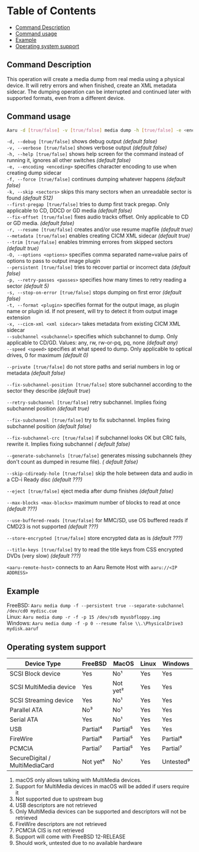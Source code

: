 # Table of Contents

- [Command Description](#command-description)
- [Command usage](#command-usage)
- [Example](#example)
- [Operating system support](#operating-system-support)

## Command Description

This operation will create a media dump from real media using a physical device. It will retry errors and when finished,
create an XML metadata sidecar. The dumping operation can be interrupted and continued later with supported formats,
even from a different device.

## Command usage

```bash
Aaru -d [true/false] -v [true/false] media dump -h [true/false] -e <encoding> -f [true/false] -k <sectors> --first-pregap [true/false] --fix-offset [true/false] -m [true/false] --metadata [true/false] --trim [true/false] -O <options> --persistent [true/false] -p <passes> -s [true/false] -t <plugin> -x <xml sidecar> --subchannel <subchannel> --speed <speed> <device-path/aaru-remote-host> <output-path>
```

`-d, --debug [true/false]` shows debug output *(default false)*  
`-v, --verbose [true/false]` shows verbose output *(default false)*  
`-h, --help [true/false]` shows help screen for the command instead of running it, ignores all other switches *(default
false)*  
`-e, --encoding <encoding>` specifies character encoding to use when creating dump sidecar    
`-f, --force [true/false]` continues dumping whatever happens *(default false)*     
`-k, --skip <sectors>` skips this many sectors when an unreadable sector is found *(default 512)*      
`--first-pregap [true/false]` tries to dump first track pregap. Only applicable to CD, DDCD or GD media *(default
false)*          
`--fix-offset [true/false]` fixes audio tracks offset. Only applicable to CD or GD media. *(default false)*        
`-r, --resume [true/false]` creates and/or use resume mapfile *(default true)*         
`--metadata [true/false]` enables creating CICM XML sidecar *(default true)*       
`--trim [true/false]` enables trimming errores from skipped sectors *(default true)*     
`-O, --options <options>` specifies comma separated name=value pairs of options to pass to output image plugin       
`--persistent [true/false]` tries to recover partial or incorrect data *(default false)*       
`-p, --retry-passes <passes>` specifies how many times to retry reading a sector *(default 5)*         
`-s, --stop-on-error [true/false]` stops dumping on first error *(default false)*    
`-t, --format <plugin>` specifies format for the output image, as plugin name or plugin id. If not present, will try to
detect it from output image extension       
`-x, --cicm-xml <xml sidecar>` takes metadata from existing CICM XML sidecar          
`--subchannel <subchannel>` specifies which subchannel to dump. Only applicable to CD/GD. Values: any, rw, rw-or-pq, pq,
none *(default any)*     
`--speed <speed>` specifies at what speed to dump. Only applicable to optical drives, 0 for maximum *(default 0)*

```--private [true/false]``` do not store paths and serial numbers in log or metadata *(default false)*

```--fix-subchannel-position [true/false]``` store subchannel according to the sector they describe *(default true*)

```--retry-subchannel [true/false]```  retry subchannel. Implies fixing subchannel position *(default true)*

```--fix-subchannel [true/false]```  try to fix subchannel. Implies fixing subchannel position *(default false)*

```--fix-subchannel-crc [true/false]``` if subchannel looks OK but CRC fails, rewrite it. Implies fixing subchannel *(
default false)*

```--generate-subchannels [true/false]``` generates missing subchannels (they don't count as dumped in resume file). *(
default false)*

```--skip-cdiready-hole [true/false]``` skip the hole between data and audio in a CD-i Ready disc *(default ???)*

```--eject [true/false]``` eject media after dump finishes *(default false)*

```--max-blocks <max-blocks>``` maximum number of blocks to read at once *(default ???)*

```--use-buffered-reads [true/false]``` for MMC/SD, use OS buffered reads if CMD23 is not supported *(default ???)*

```--store-encrypted [true/false]``` store encrypted data as is *(default ???)*

```--title-keys [true/false]``` try to read the title keys from CSS encrypted DVDs (very slow) *(default ???)*

`<aaru-remote-host>` connects to an Aaru Remote Host with ```aaru://<IP ADDRESS>```

## Example

FreeBSD: `Aaru media dump -f --persistent true --separate-subchannel /dev/cd0 mydisc.cue`     
Linux: `Aaru media dump -r -f -p 15 /dev/sdb myusbfloppy.img`     
Windows: `Aaru media dump -f -p 0 --resume false \\.\PhysicalDrive3 mydisk.aaruf`

## Operating system support

| Device Type                    | FreeBSD  | MacOS    | Linux | Windows   |
|--------------------------------|----------|----------|-------|-----------|
| SCSI Block device              | Yes      | No¹      | Yes   | Yes       |
| SCSI MultiMedia device         | Yes      | Not yet² | Yes   | Yes       |
| SCSI Streaming device          | Yes      | No¹      | Yes   | Yes       |
| Parallel ATA                   | No³      | No¹      | Yes   | Yes       |
| Serial ATA                     | Yes      | No¹      | Yes   | Yes       |
| USB                            | Partial⁴ | Partial⁵ | Yes   | Yes       |
| FireWire                       | Partial⁶ | Partial⁵ | Yes   | Partial⁶  |
| PCMCIA                         | Partial⁷ | Partial⁵ | Yes   | Partial⁷  |
| SecureDigital / MultiMediaCard | Not yet⁸ | No¹      | Yes   | Untested⁹ |

1. macOS only allows talking with MultiMedia devices.
2. Support for MultiMedia devices in macOS will be added if users require it
3. Not supported due to upstream bug
4. USB descriptors are not retrieved
5. Only MultiMedia devices can be supported and descriptors will not be retrieved
6. FireWire descriptors are not retrieved
7. PCMCIA CIS is not retrieved
8. Support will come with FreeBSD 12-RELEASE
9. Should work, untested due to no available hardware